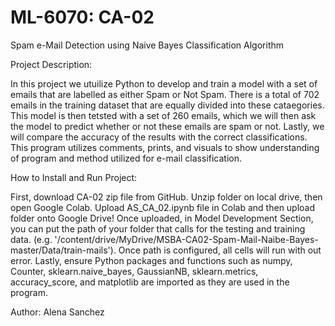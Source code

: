 # ML-6070: CA-02

Spam e-Mail Detection using Naive Bayes Classification Algorithm

Project Description: 

In this project we utuilize Python to develop and train a model with a set of emails that are labelled as either Spam or Not Spam. There is a total of 702 emails in the training dataset that are equally divided into these cataegories. This model is then tetsted with a set of 260 emails, which we will then ask the model to predict whether or not these emails are spam or not. Lastly, we will compare the accuracy of the results with the correct classifications. This program utilizes comments, prints, and visuals to show understanding of program and method utilized for e-mail classification.

How to Install and Run Project:

First, download CA-02 zip file from GitHub. Unzip folder on local drive, then open Google Colab. Upload AS_CA_02.ipynb file in Colab and then upload folder onto Google Drive! Once uploaded, in Model Development Section, you can put the path of your folder that calls for the testing and training data. (e.g. '/content/drive/MyDrive/MSBA-CA02-Spam-Mail-Naibe-Bayes-master/Data/train-mails'). Once path is configured, all cells will run with out error. Lastly, ensure Python packages and functions such as numpy, Counter, sklearn.naive_bayes, GaussianNB, sklearn.metrics, accuracy_score, and matplotlib are imported as they are used in the program.

Author: Alena Sanchez
